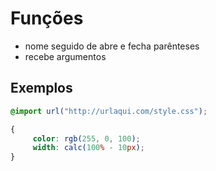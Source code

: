 # Funções

* nome seguido de abre e fecha parênteses
* recebe argumentos

## Exemplos

```css
@import url("http://urlaqui.com/style.css");

{
     color: rgb(255, 0, 100);
     width: calc(100% - 10px);
}
